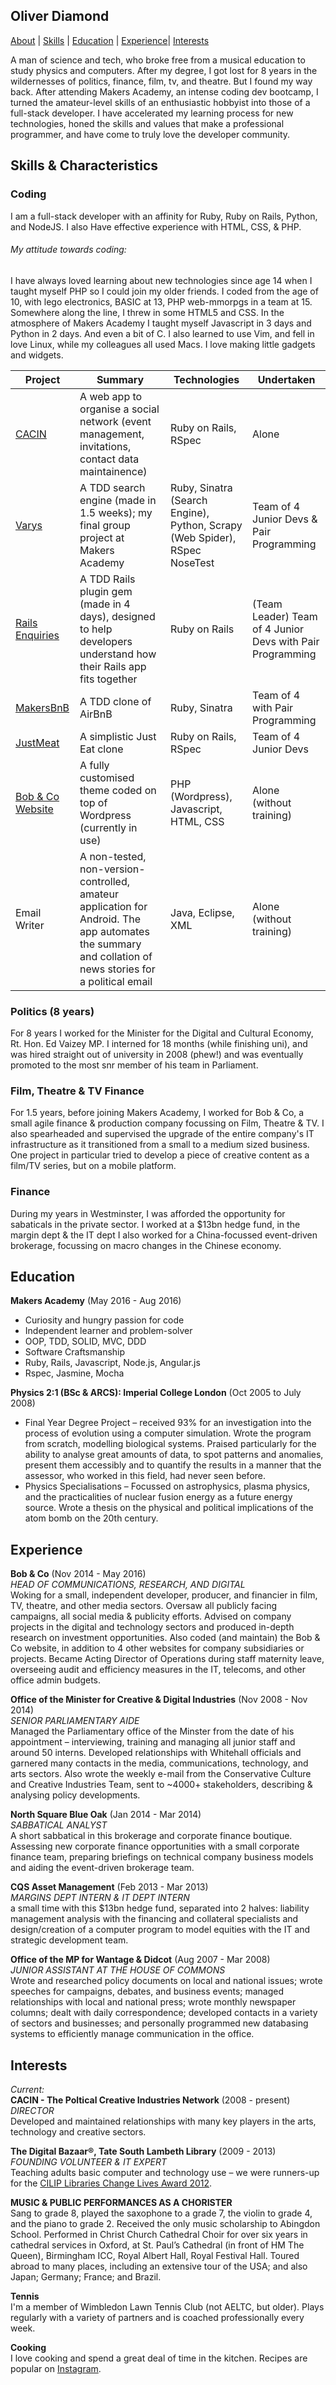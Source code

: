 ## Oliver Diamond

[About](#oliver-diamond) | [Skills](#skills--characteristics) | [Education](#education) | [Experience](#experience)|  [Interests](#interests)

A man of science and tech, who broke free from a musical education to study physics and computers. After my degree, I got lost for 8 years in the wildernesses of politics, finance, film, tv, and theatre. But I found my way back.
After attending Makers Academy, an intense coding dev bootcamp, I turned the amateur-level skills of an enthusiastic hobbyist into those of a full-stack developer. I have accelerated my learning process for new technologies, honed the skills and values that make a professional programmer, and have come to truly love the developer community.


## Skills & Characteristics
### Coding
I am a full-stack developer with an affinity for Ruby, Ruby on Rails, Python, and NodeJS. I also Have effective experience with HTML, CSS, & PHP.

###### My attitude towards coding:
I have always loved learning about new technologies since age 14 when I taught myself PHP so I could join my older friends. I coded from the age of 10, with lego electronics, BASIC at 13, PHP web-mmorpgs in a team at 15. Somewhere along the line, I threw in some HTML5 and CSS.
In the atmosphere of Makers Academy I taught myself Javascript in 3 days and Python in 2 days. And even a bit of C. I also learned to use Vim, and fell in love Linux, while my colleagues all used Macs. I love making little gadgets and widgets.

| Project | Summary | Technologies | Undertaken |  
|----|----|----|----|  
| [CACIN](http://cacin.co.uk) | A web app to organise a social network (event management, invitations, contact data maintainence) | Ruby on Rails, RSpec | Alone |  
| [Varys](https://github.com/unalterable/varys) | A TDD search engine (made in 1.5 weeks); my final group project at Makers Academy  | Ruby, Sinatra (Search Engine), Python, Scrapy (Web Spider), RSpec NoseTest  | Team of 4 Junior Devs & Pair Programming |
| [Rails Enquiries](https://github.com/unalterable/rails_enquiries/commits/master) | A TDD Rails plugin gem (made in 4 days), designed to help developers understand how their Rails app fits together | Ruby on Rails | (Team Leader) Team of 4 Junior Devs with Pair Programming |
| [MakersBnB](https://github.com/mtaner/airbnb) | A TDD clone of AirBnB | Ruby, Sinatra | Team of 4 with Pair Programming |
|[JustMeat](https://github.com/elena-vi/JustMeat/commits/master)| A simplistic Just Eat clone | Ruby on Rails, RSpec | Team of 4 Junior Devs |
| [Bob & Co Website](http://bobandco.co.uk/oliver-diamond)| A fully customised theme coded on top of Wordpress (currently in use) | PHP (Wordpress), Javascript, HTML, CSS | Alone (without training) |
| Email Writer | A non-tested, non-version-controlled, amateur application for Android. The app automates the summary and collation of news stories for a political email | Java, Eclipse, XML | Alone (without training)


### Politics (8 years)
For 8 years I worked for the Minister for the Digital and Cultural Economy, Rt. Hon. Ed Vaizey MP. I interned for 18 months (while finishing uni), and was hired straight out of university in 2008 (phew!) and was eventually promoted to the most snr member of his team in Parliament.

### Film, Theatre & TV Finance
For 1.5 years, before joining Makers Academy, I worked for Bob & Co, a small agile finance & production company focussing on Film, Theatre & TV. I also spearheaded and supervised the upgrade of the entire company's IT infrastructure as it transitioned from a small to a medium sized business.
One project in particular tried to develop a piece of creative content as a film/TV series, but on a mobile platform.

### Finance
During my years in Westminster, I was afforded the opportunity for sabaticals in the private sector. I worked at a $13bn hedge fund, in the margin dept & the IT dept
I also worked for a China-focussed event-driven brokerage, focussing on macro changes in the Chinese economy.


## Education

**Makers Academy**
(May 2016 - Aug 2016)  
- Curiosity and hungry passion for code
- Independent learner and problem-solver
- OOP, TDD, SOLID, MVC, DDD
- Software Craftsmanship
- Ruby, Rails, Javascript, Node.js, Angular.js
- Rspec, Jasmine, Mocha

**Physics 2:1 (BSc & ARCS): Imperial College London**
(Oct 2005 to July 2008)  
- Final Year Degree Project – received 93% for an investigation into the process of evolution using a computer simulation. Wrote the program from scratch, modelling biological systems. Praised particularly for the ability to analyse great amounts of data, to spot patterns and anomalies, present them accessibly and to quantify the results in a manner that the assessor, who worked in this field, had never seen before.
- Physics Specialisations – Focussed on astrophysics, plasma physics, and the practicalities of nuclear fusion energy as a future energy source. Wrote a thesis on the physical and political implications of the atom bomb on the 20th century.


## Experience

**Bob & Co**
(Nov 2014 - May 2016)    
*HEAD OF COMMUNICATIONS, RESEARCH, AND DIGITAL*    
Woking for a  small, independent developer, producer, and financier in film, TV, theatre, and other media sectors. Oversaw all publicly facing campaigns, all social media &amp; publicity efforts. Advised on company projects in the digital and technology sectors and produced in-depth research on investment opportunities. Also coded (and maintain) the Bob &amp; Co website, in addition to 4 other websites for company subsidiaries or projects. Became Acting Director of Operations during staff maternity leave, overseeing audit and efficiency measures in the IT, telecoms, and other office admin budgets.

**Office of the Minister for Creative & Digital Industries**
(Nov 2008 - Nov 2014)  
*SENIOR PARLIAMENTARY AIDE*  
Managed the Parliamentary office of the Minster from the date of his appointment – interviewing, training and managing all junior staff and around 50 interns. Developed relationships with Whitehall officials and garnered many contacts in the media, communications, technology, and arts sectors. Also wrote the weekly e-mail from the Conservative Culture and Creative Industries Team, sent to ~4000+ stakeholders, describing &amp; analysing policy developments.  

**North Square Blue Oak**
(Jan 2014 - Mar 2014)  
*SABBATICAL ANALYST*  
A short sabbatical in this brokerage and corporate finance boutique. Assessing new corporate finance opportunities with a small corporate finance team, preparing briefings on technical company business models and aiding the event-driven brokerage team.

**CQS Asset Management**
(Feb 2013 - Mar 2013)  
*MARGINS DEPT INTERN & IT DEPT INTERN*  
a small time with this $13bn hedge fund, separated into 2 halves: liability management analysis with the financing and collateral specialists and design/creation of a computer program to model equities with the IT and strategic development team.

**Office of the MP for Wantage & Didcot**
(Aug 2007 - Mar 2008)  
*JUNIOR ASSISTANT AT THE HOUSE OF COMMONS*  
Wrote and researched policy documents on local and national issues; wrote speeches for campaigns, debates, and business events; managed relationships with local and national press; wrote monthly newspaper columns; dealt with daily correspondence; developed contacts in a variety of sectors and businesses; and personally programmed new databasing systems to efficiently manage communication in the office.


## Interests

*Current:*  
**CACIN - The Poltical Creative Industries Network**
(2008 - present)  
*DIRECTOR*  
Developed and maintained relationships with many key players in the arts, technology and creative sectors.

**The Digital Bazaar®, Tate South Lambeth Library**
(2009 - 2013)  
*FOUNDING VOLUNTEER & IT EXPERT*  
Teaching adults basic computer and technology use – we were runners-up for the [CILIP Libraries Change Lives Award 2012](http://www.cilip.org.uk/cilip/advocacy-awards-and-projects/awards-and-medals/libraries-change-lives-award/past-libraries).

**MUSIC &amp; PUBLIC PERFORMANCES AS A CHORISTER**   
Sang to grade 8, played the saxophone to a grade 7, the violin to grade 4, and the piano to grade 2. Received the only music scholarship to Abingdon School. Performed in Christ Church Cathedral Choir for over six years in cathedral services in Oxford, at St. Paul’s Cathedral (in front of HM The Queen), Birmingham ICC, Royal Albert Hall, Royal Festival Hall. Toured abroad to many places, including an extensive tour of the USA; and also Japan; Germany; France; and Brazil.

**Tennis**  
I'm a member of Wimbledon Lawn Tennis Club (not AELTC, but older). Plays regularly with a variety of partners and is coached professionally every week.

**Cooking**  
I love cooking and spend a great deal of time in the kitchen. Recipes are popular on [Instagram](http://instagram.com/diamondoliver).
